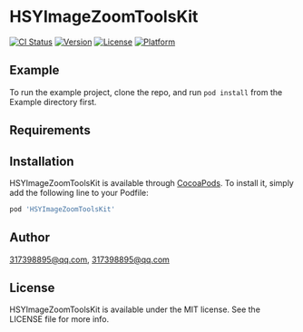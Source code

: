 # HSYImageZoomToolsKit

[![CI Status](https://img.shields.io/travis/317398895@qq.com/HSYImageZoomToolsKit.svg?style=flat)](https://travis-ci.org/317398895@qq.com/HSYImageZoomToolsKit)
[![Version](https://img.shields.io/cocoapods/v/HSYImageZoomToolsKit.svg?style=flat)](https://cocoapods.org/pods/HSYImageZoomToolsKit)
[![License](https://img.shields.io/cocoapods/l/HSYImageZoomToolsKit.svg?style=flat)](https://cocoapods.org/pods/HSYImageZoomToolsKit)
[![Platform](https://img.shields.io/cocoapods/p/HSYImageZoomToolsKit.svg?style=flat)](https://cocoapods.org/pods/HSYImageZoomToolsKit)

## Example

To run the example project, clone the repo, and run `pod install` from the Example directory first.

## Requirements

## Installation

HSYImageZoomToolsKit is available through [CocoaPods](https://cocoapods.org). To install
it, simply add the following line to your Podfile:

```ruby
pod 'HSYImageZoomToolsKit'
```

## Author

317398895@qq.com, 317398895@qq.com

## License

HSYImageZoomToolsKit is available under the MIT license. See the LICENSE file for more info.

